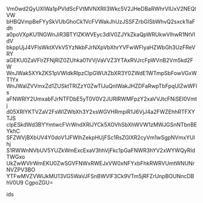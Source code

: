 Vm0wd2QyUXlWa1pPVldScFVtMVNXRll3Wkc5V2JHeDBaRWhrVlUxV2NEQlVW
bHBQVmpBeFYySkVUbGhoCk1VcFVWakJhUzJSSFZrbGlSbWhvQ2sxck1IaFdh
a0poVXpKU1NGWnJiR3BTYlZKWVEyc3dlV0ZJYkZkaQpWRUkwVlhwR1NtVldV
bkppUjJ4VFlsWktXVkV5YzNkbFJrNXpVbXhrYVFwWFIyaHZWbGh3UzFReVRY
aGEKU0ZaVFlrZFNjRlZ0ZUhka01VVjVaVVZ3YTAxRVJrcFpWVnB2Vm5kd2FW
WnJWak5XYkZKS1pVWldkRlpzClpGWUtZbXR3Y0ZWdE1WTmpSbFowVGxWT1Yx
WnJWalZVVmxZd1ZUSktTRlZzY0ZwTlJuQnlWakJHZDFaRwpTbFpqUlZwWFls
aFNWRlY2UmxabFJrNTFDbE5yT0V0V2JURlRWMFpzY2xaVVJtcFNiSEI0Vmtj
d05XRlYKTVZaV2FsWlZWbXh3Y2xsWGVHRmpiR1J6VjJ4a2FWZEhhRTFXYTJS
clpESkdWd3BYYmtwcFVrWndXRlJYCk5XOVhSbXhWVW1zMWJGSnNTbnBEYkhC
SFZWVjBXbUV4Y0doV1JFWlhZekpHUjFSc1RsZGlXR2cyVm1wSgpNVmxYUlhj
S1RWWnNVbUV5YUZkWmExcExaV3hhVjFkc1pGaFNWR3hYV2xWYWQyRldTWGxo
UkZwWVlrWmEKU0ZwSGVFNWxRWEJxVW0xNFYxbFhkRWRVUmtWNUNrNVZPV3BO
YTFwMVZVWlJkMU13VG5WaVJFSnBWVlF3Ck9VTm5jRFZrUnpBOUNncDBhV0U9
CgpoZGU=

ids